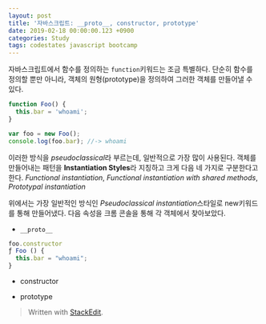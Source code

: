 ```yaml
---
layout: post
title: '자바스크립트: __proto__, constructor, prototype'
date: 2019-02-18 00:00:00.123 +0900
categories: Study
tags: codestates javascript bootcamp
---
```


자바스크립트에서 함수를 정의하는 `function`키워드는 조금 특별하다. 단순히 함수를 정의할 뿐만 아니라, 객체의 원형(prototype)을 정의하여 그러한 객체를 만들어낼 수 있다.

```javascript
function Foo() {
  this.bar = 'whoami';
}

var foo = new Foo();
console.log(foo.bar); //-> whoami
```

이러한 방식을 *pseudoclassical*라 부르는데, 일반적으로 가장 많이 사용된다. 객체를 만들어내는 패턴을 **Instantiation Styles**라 지칭하고 크게 다음 네 가지로 구분한다고 한다. _Functional instantiation_, _Functional instantiation with shared methods_, _Prototypal instantiation_

위에서는 가장 일반적인 방식인 *Pseudoclassical instantiation*스타일로 new키워드를 통해 만들어냈다. 다음 속성을 크롬 콘솔을 통해 각 객체에서 찾아보았다.

- `__proto__`

```javascript
foo.constructor
ƒ Foo () {
  this.bar = "whoami";
}

```

- constructor

- prototype

> Written with [StackEdit](https://stackedit.io/).
